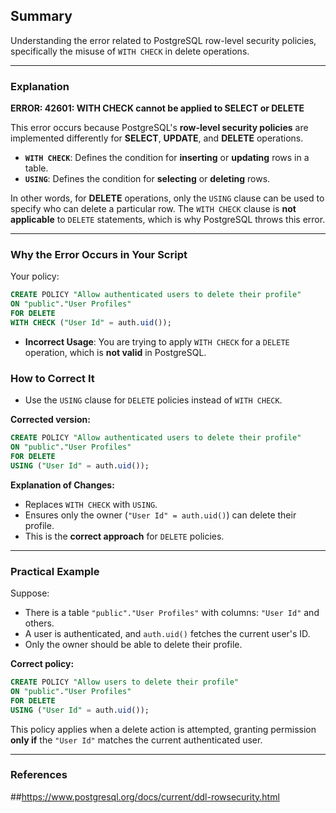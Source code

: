 ## Summary
Understanding the error related to PostgreSQL row-level security policies, specifically the misuse of `WITH CHECK` in delete operations.

---

### Explanation

**ERROR: 42601: WITH CHECK cannot be applied to SELECT or DELETE**

This error occurs because PostgreSQL's **row-level security policies** are implemented differently for **SELECT**, **UPDATE**, and **DELETE** operations.

- **`WITH CHECK`**: Defines the condition for **inserting** or **updating** rows in a table.
- **`USING`**: Defines the condition for **selecting** or **deleting** rows.

In other words, for **DELETE** operations, only the `USING` clause can be used to specify who can delete a particular row. The `WITH CHECK` clause is **not applicable** to `DELETE` statements, which is why PostgreSQL throws this error.

---

### Why the Error Occurs in Your Script

Your policy:

```sql
CREATE POLICY "Allow authenticated users to delete their profile"
ON "public"."User Profiles"
FOR DELETE
WITH CHECK ("User Id" = auth.uid());
```

- **Incorrect Usage**: You are trying to apply `WITH CHECK` for a `DELETE` operation, which is **not valid** in PostgreSQL.

### How to Correct It

- Use the `USING` clause for `DELETE` policies instead of `WITH CHECK`.
  
**Corrected version:**

```sql
CREATE POLICY "Allow authenticated users to delete their profile"
ON "public"."User Profiles"
FOR DELETE
USING ("User Id" = auth.uid());
```

**Explanation of Changes:**

- Replaces `WITH CHECK` with `USING`.
- Ensures only the owner (`"User Id" = auth.uid()`) can delete their profile.
- This is the **correct approach** for `DELETE` policies.

---

### Practical Example

Suppose:

- There is a table `"public"."User Profiles"` with columns: `"User Id"` and others.
- A user is authenticated, and `auth.uid()` fetches the current user's ID.
- Only the owner should be able to delete their profile.

**Correct policy:**

```sql
CREATE POLICY "Allow users to delete their profile"
ON "public"."User Profiles"
FOR DELETE
USING ("User Id" = auth.uid());
```

This policy applies when a delete action is attempted, granting permission **only if** the `"User Id"` matches the current authenticated user.

---

### References

##https://www.postgresql.org/docs/current/ddl-rowsecurity.html